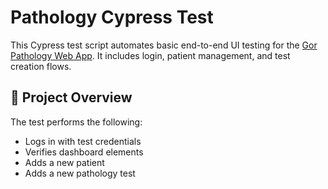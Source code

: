 # Pathology Cypress Test

This Cypress test script automates basic end-to-end UI testing for the [Gor Pathology Web App](https://gor-pathology.web.app/). It includes login, patient management, and test creation flows.

## 📁 Project Overview

The test performs the following:
- Logs in with test credentials
- Verifies dashboard elements
- Adds a new patient
- Adds a new pathology test
